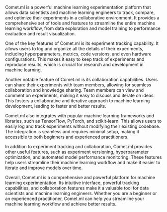 Comet.ml is a powerful machine learning experimentation platform that allows data scientists and machine learning engineers to track, compare, and optimize their experiments in a collaborative environment. It provides a comprehensive set of tools and features to streamline the entire machine learning workflow, from data exploration and model training to performance evaluation and result visualization.

One of the key features of Comet.ml is its experiment tracking capability. It allows users to log and organize all the details of their experiments, including hyperparameters, metrics, code versions, and even hardware configurations. This makes it easy to keep track of experiments and reproduce results, which is crucial for research and development in machine learning.

Another notable feature of Comet.ml is its collaboration capabilities. Users can share their experiments with team members, allowing for seamless collaboration and knowledge sharing. Team members can view and comment on experiments, making it easy to discuss and iterate on ideas. This fosters a collaborative and iterative approach to machine learning development, leading to faster and better results.

Comet.ml also integrates with popular machine learning frameworks and libraries, such as TensorFlow, PyTorch, and scikit-learn. This allows users to easily log and track experiments without modifying their existing codebase. The integration is seamless and requires minimal setup, making it accessible to both beginners and experienced practitioners.

In addition to experiment tracking and collaboration, Comet.ml provides other useful features, such as experiment versioning, hyperparameter optimization, and automated model performance monitoring. These features help users streamline their machine learning workflow and make it easier to iterate and improve models over time.

Overall, Comet.ml is a comprehensive and powerful platform for machine learning experimentation. Its intuitive interface, powerful tracking capabilities, and collaboration features make it a valuable tool for data scientists and machine learning engineers. Whether you are a beginner or an experienced practitioner, Comet.ml can help you streamline your machine learning workflow and achieve better results.
